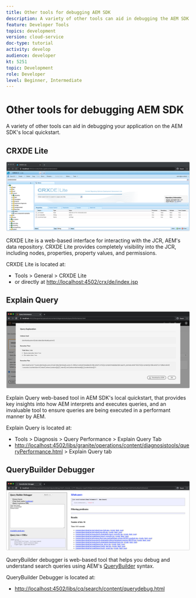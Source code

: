 ```yaml
---
title: Other tools for debugging AEM SDK
description: A variety of other tools can aid in debugging the AEM SDK's local quickstart.
feature: Developer Tools
topics: development
version: cloud-service
doc-type: tutorial
activity: develop
audience: developer
kt: 5251
topic: Development
role: Developer
level: Beginner, Intermediate
---
```

  
# Other tools for debugging AEM SDK

A variety of other tools can aid in debugging your application on the AEM SDK's local quickstart. 

## CRXDE Lite

![CRXDE Lite](./assets/other-tools/crxde-lite.png)

CRXDE Lite is a web-based interface for interacting with the JCR, AEM's data repository. CRXDE Lite provides completely visibility into the JCR, including nodes, properties, property values, and permissions.

CRXDE Lite is located at:

+ Tools > General > CRXDE Lite
+ or directly at [http://localhost:4502/crx/de/index.jsp](http://localhost:4502/crx/de/index.jsp)

## Explain Query

![Explain Query](./assets/other-tools/explain-query.png)

Explain Query web-based tool in AEM SDK's local quickstart, that provides key insights into how AEM interprets and executes queries, and an invaluable tool to ensure queries are being executed in a performant manner by AEM.

Explain Query is located at:

+ Tools > Diagnosis > Query Performance > Explain Query Tab
+ [http://localhost:4502/libs/granite/operations/content/diagnosistools/queryPerformance.html](http://localhost:4502/libs/granite/operations/content/diagnosistools/queryPerformance.html) > Explain Query tab

## QueryBuilder Debugger 

![QueryBuilder Debugger](./assets/other-tools/query-debugger.png)

QueryBuilder debugger is web-based tool that helps you debug and understand search queries using AEM's [QueryBuilder](https://experienceleague.adobe.com/docs/experience-manager-65/developing/platform/query-builder/querybuilder-api.html) syntax.

QueryBuilder Debugger is located at:

+ [http://localhost:4502/libs/cq/search/content/querydebug.html](http://localhost:4502/libs/cq/search/content/querydebug.html)


